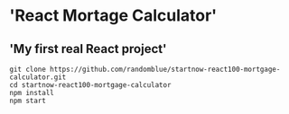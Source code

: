 # 'React Mortage Calculator'

## 'My first real React project'


```
git clone https://github.com/randomblue/startnow-react100-mortgage-calculator.git
cd startnow-react100-mortgage-calculator
npm install
npm start
```